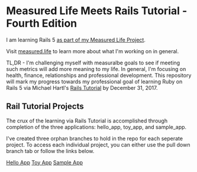 # Measured Life Meets Rails Tutorial - Fourth Edition

I am learning Rails 5 [as part of my Measured Life Project](http://measured.life/professional/rails-5/i-will-learn-ruby-on-rails-by-new-years-eve-2017/). 

Visit [measured.life](http://measured.life) to learn more about what I'm working on in general. 

TL,DR -  I'm challenging myself with measuralbe goals to see if meeting such metrics will add more meaning to my life. In general, I'm focusing on health, finance, relationships and professional development. This repository will mark my progress towards my professional goal of learning Ruby on Rails 5 via Michael Hartl's [Rails Tutorial](https://www.railstutorial.org) by December 31, 2017.

## Rail Tutorial Projects

The crux of the learning via Rails Tutorial is accomplished through completion of the three applications: hello_app, toy_app, and sample_app.

I've created three orphan branches to hold in the repo for each seperate project. To access each individual project, you can either use the pull down branch tab or follow the links below.

[Hello App](https://github.com/storycoder/ML_Rails_Tutorial/tree/hello_app)
[Toy App](https://github.com/storycoder/ML_Rails_Tutorial/tree/toy_app)
[Sample App](https://github.com/storycoder/ML_Rails_Tutorial/tree/sample_app)
